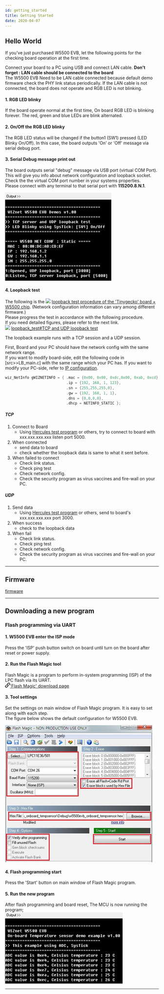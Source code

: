```yaml
---
id: getting_started
title: Getting Started
date: 2020-04-07
---
```



## Hello World

If you've just purchased W5500 EVB, let the following points for the
checking board operation at the first time.

Connect your board to a PC using USB and connect LAN cable. **Don't forget : LAN cable should be
connected to the board**  
The W5500 EVB Need to be LAN cable connected because default demo
firmware check the PHY link status periodically. If the LAN cable is not
connected, the board does not operate and RGB LED is not blinking.


#### 1. RGB LED blinky

If the board operate normal at the first time, On board RGB LED is
blinking forever. The red, green and blue LEDs are blink alternated.


#### 2. On/Off the RGB LED blinky

The RGB LED status will be changed if the button1 (SW1) pressed (LED
Blinky On/Off). In this case, the board outputs 'On' or 'Off' message
via serial debug port.


#### 3. Serial Debug message print out

The board outputs serial "debug" message via USB port (virtual COM
Port). This will give you info about network configuration and loopback
socket.  
Check the the virtual COM port number in your systems properties.  
Please connect with any terminal to that serial port with
**115200.8.N.1**.

![](/img/products/w5500/w5500_evb/figures/downloading_serial_printout_on_terminal.jpg)


#### 4. Loopback test
 The following is the
![](/products/w5500/w5500_evb/icons/link.png) [loopback test procedure of the 'Tinygecko' board + W5500
chip](/osh/energymicro/tinygecko#loopback). (Network configuration
information can vary among different firmware.)  
Please progress the test in accordance with the following procedure.  
If you need detailed figures, please refer to the next link.  
![](/products/w5500/w5500_evb/icons/link.png) [loopback\_test\#TCP and
UDP loopback test](/osh/cookie/loopback_test#TCP%20and%20UDP%20loopback%20test)


The loopback example runs with a TCP session and a UDP session.

First, Board and your PC should have the network config with the same
network range.  
If you want to modify board-side, edit the following code in
\[src\>\>LB\_main.c\] with the same range which your PC has. If you want
to modify your PC-side, refer to [IP
configuration](/osh/cookie/ip_conf_b).

``` cpp
wiz_NetInfo gWIZNETINFO = { .mac = {0x00, 0x08, 0xdc,0x00, 0xab, 0xcd}, //<-mac should be unique.
                            .ip = {192, 168, 1, 123},
                            .sn = {255,255,255,0},
                            .gw = {192, 168, 1, 1},
                            .dns = {0,0,0,0},
                            .dhcp = NETINFO_STATIC };
```


##### TCP

1.  Connect to Board 
      - Using [Hercules test program](/osh/cookie/loopback_test) or
        others, try to connect to board with xxx.xxx.xxx.xxx listen port
        5000.
2.  When connected
      - send data to board 
      - check whether the loopback data is same to what it sent before.
3.  When failed to connect
      - Check link status.
      - Check ping test
      - Check network config.
      - Check the security program as virus vaccines and fire-wall on
        your PC. 


##### UDP

1.  Send data
      - Using [Hercules test program](/osh/cookie/loopback_test) or
        others, send to board's xxx.xxx.xxx.xxx port 3000.
2.  When success
      - check to the loopback data
3.  When fail 
      - Check link status.
      - Check ping test
      - Check network config.
      - Check the security program as virus vaccines and fire-wall on
        your PC. 

-----


## Firmware

[firmware](Firmware.md)

-----

## Downloading a new program

### Flash programming via UART

#### 1. W5500 EVB enter the ISP mode

Press the 'ISP' push button switch on board until turn on the board
after reset or power supply.

#### 2. Run the Flash Magic tool

Flash Magic is a program to perform in-system programming (ISP) of the
LPC flash via its UART.  
![](/img/products/w5500/w5500_evb/icons/link.png)['Flash Magic' download
page](http://www.flashmagictool.com/)


#### 3. Tool settings

Set the settings on main window of Flash Magic program. It is easy to
set along with each step.  
The figure below shows the default configuration for W5500 EVB.

![](/img/products/w5500/w5500_evb/figures/downloading_nxp_flashmagic_3_tempsensor_box.jpg)

#### 4. Flash programming start

Press the 'Start' button on main window of Flash Magic program.

#### 5. Run the new program

After flash programming and board reset, The MCU is now running the
program;  
![](/img/products/w5500/w5500_evb/figures/downloading_serial_printout_on_terminal_tempsensor.jpg)

-----
